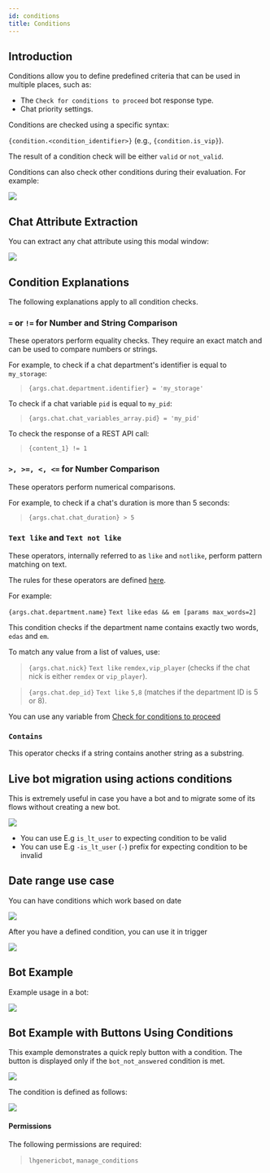```yaml
---
id: conditions
title: Conditions
---
```


## Introduction

Conditions allow you to define predefined criteria that can be used in multiple places, such as:

*   The `Check for conditions to proceed` bot response type.
*   Chat priority settings.

Conditions are checked using a specific syntax:

`{condition.<condition_identifier>}` (e.g., `{condition.is_vip}`).

The result of a condition check will be either `valid` or `not_valid`.

Conditions can also check other conditions during their evaluation. For example:

![](/img/bot/condition.png)

## Chat Attribute Extraction

You can extract any chat attribute using this modal window:

![](/img/bot/extract-attribute.png)

## Condition Explanations

The following explanations apply to all condition checks.

### `=` or `!=` for Number and String Comparison

These operators perform equality checks. They require an exact match and can be used to compare numbers or strings.

For example, to check if a chat department's identifier is equal to `my_storage`:

> `{args.chat.department.identifier} = 'my_storage'`

To check if a chat variable `pid` is equal to `my_pid`:

> `{args.chat.chat_variables_array.pid} = 'my_pid'`

To check the response of a REST API call:

> `{content_1} != 1`

### `>, >=, <, <=` for Number Comparison

These operators perform numerical comparisons.

For example, to check if a chat's duration is more than 5 seconds:

> `{args.chat.chat_duration} > 5`

### `Text like` and `Text not like`

These operators, internally referred to as `like` and `notlike`, perform pattern matching on text.

The rules for these operators are defined [here](bot/triggers.md#custom-text-matching).

For example:

`{args.chat.department.name}` `Text like` `edas && em [params max_words=2]`

This condition checks if the department name contains exactly two words, `edas` and `em`.

To match any value from a list of values, use:

> `{args.chat.nick}` `Text like` `remdex,vip_player` (checks if the chat nick is either `remdex` or `vip_player`).

> `{args.chat.dep_id}` `Text like` `5,8` (matches if the department ID is 5 or 8).

You can use any variable from [Check for conditions to proceed](bot/check-conditions.md#attribute-supported-placeholders)

### `Contains`

This operator checks if a string contains another string as a substring.

## Live bot migration using actions conditions

This is extremely useful in case you have a bot and to migrate some of its flows without creating a new bot.

![](/img/bot/action-conditions.png)

 * You can use E.g `is_lt_user` to expecting condition to be valid
 * You can use E.g `-is_lt_user` (`-`) prefix for expecting condition to be invalid

## Date range use case

You can have conditions which work based on date

![](/img/bot/conditions/conditions.jpg)

After you have a defined condition, you can use it in trigger

![](/img/bot/conditions/conditions-trigger.jpg)

## Bot Example

Example usage in a bot:

![](/img/bot/check-condition.png)

## Bot Example with Buttons Using Conditions

This example demonstrates a quick reply button with a condition. The button is displayed only if the `bot_not_answered` condition is met.

![](/img/bot/conditions-button.png)

The condition is defined as follows:

![](/img/bot/condition-rest-api.png)

#### Permissions

The following permissions are required:

> `lhgenericbot`, `manage_conditions`

